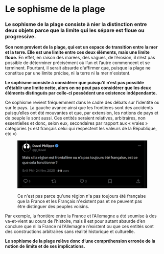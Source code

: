 # Le sophisme de la plage

### Le sophisme de la plage consiste à nier la distinction entre deux objets parce que la limite qui les sépare est floue ou progressive.

**Son nom provient de la plage, qui est un espace de transition entre la mer et la terre. Elle est une limite entre ces deux éléments, mais une limite floue.** En effet, en raison des marées, des vagues, de l’érosion, il n’est pas possible de déterminer précisément où l’un et l’autre commencent et se terminent. Pourtant, il serait absurde d'affirmer que, puisque la plage ne constitue par une limite précise, ni la terre ni la mer n'existent.

**Le sophisme consiste à considérer que puisqu’il n’est pas possible d’établir une limite nette, alors on ne peut pas considérer que les deux éléments distingués par celle-ci possèdent une existence indépendante.**

Ce sophisme revient fréquemment dans le cadre des débats sur l’identité ou sur le pays. La gauche avance ainsi que les frontières sont des accidents puisqu’elles ont été mouvantes et que, par extension, les notions de pays et de peuple le sont aussi. Ces entités seraient relatives, arbitraires, non essentielles et donc, selon eux, secondaires par rapport aux « vraies » catégories (« est français celui qui respectent les valeurs de la République, etc »)

<figure><img src="../.gitbook/assets/image (1) (1) (1) (1) (1) (1) (1) (1) (1).png" alt="" width="563"><figcaption><p>Ce n'est pas parce qu'une région n'a pas toujours été française que la France et les Français n'existent pas et ne peuvent pas être distinguer des peuples voisins.</p></figcaption></figure>

Par exemple, la frontière entre la France et l’Allemagne a été soumise à des va-et-vient au cours de l’histoire, mais il est pour autant absurde d’en conclure que ni la France ni l’Allemagne n’existent ou que ces entités sont des constructions arbitraires sans réalité historique et culturelle.

**Le sophisme de la plage relève donc d’une compréhension erronée de la notion de limite et de ses implications.**
